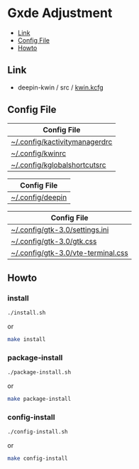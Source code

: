 

# Gxde Adjustment

* [Link](#link)
* [Config File](#config-file)
* [Howto](#howto)




## Link

* deepin-kwin / src / [kwin.kcfg](https://github.com/GXDE-OS/deepin-kwin/blob/5.24/src/kwin.kcfg#L7)




## Config File

| Config File |
| ----------- |
| [~/.config/kactivitymanagerdrc](asset/overlay/etc/skel/.config/kactivitymanagerdrc) |
| [~/.config/kwinrc](asset/overlay/etc/skel/.config/kwinrc) |
| [~/.config/kglobalshortcutsrc](asset/overlay/etc/skel/.config/kglobalshortcutsrc) |


| Config File |
| ----------- |
| [~/.config/deepin](asset/overlay/etc/skel/.config/deepin) |


| Config File |
| ----------- |
| [~/.config/gtk-3.0/settings.ini](asset/overlay/etc/skel/.config/gtk-3.0/settings.ini) |
| [~/.config/gtk-3.0/gtk.css](asset/overlay/etc/skel/.config/gtk-3.0/gtk.css) |
| [~/.config/gtk-3.0/vte-terminal.css](asset/overlay/etc/skel/.config/gtk-3.0/vte-terminal.css) |




## Howto


### install

``` sh
./install.sh
```

or

``` sh
make install
```


### package-install

``` sh
./package-install.sh
```

or

``` sh
make package-install
```


### config-install

``` sh
./config-install.sh
```

or

``` sh
make config-install
```

